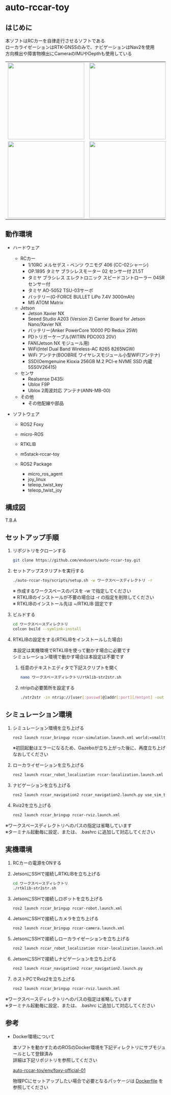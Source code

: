 # auto-rccar-toy

## はじめに

本ソフトはRCカーを自律走行させるソフトである  
ローカライゼーションはRTK-GNSSのみで、ナビゲーションはNav2を使用  
方向検出や障害物検出にCameraのIMUやDepthも使用している  

<table>
<tr>
<td><img width="240" src="./assets/image/DSC_0967.JPG"></td>
<td><img width="240" src="./assets/image/DSC_0968.JPG"></td>
<td><img width="240" src="./assets/image/DSC_0969.JPG"></td>
</tr>
<tr>
<td><img width="240" src="./assets/image/DSC_0962.JPG"></td>
<td><img width="240" src="./assets/image/DSC_0965.JPG"></td>
<td><img width="240" src="./assets/image/DSC_0966.JPG"></td>
</tr>
</table>

## 動作環境

- ハードウェア

  - RCカー
    - 1/10RC メルセデス・ベンツ ウニモグ 406 (CC-02シャーシ)
    - OP.1895 タミヤ ブラシレスモーター 02 センサー付 21.5T
    - タミヤ ブラシレス エレクトロニック スピードコントローラー 04SR センサー付
    - タミヤ AO-5052 TSU-03サーボ
    - バッテリー(G-FORCE BULLET LiPo 7.4V 3000mAh)
    - M5 ATOM Matrix
  - Jetson
    - Jetson Xavier NX
    - Seeed Studio A203 (Version 2) Carrier Board for Jetson Nano/Xavier NX
    - バッテリー(Anker PowerCore 10000 PD Redux 25W)
    - PDトリガーケーブル(WITRN PDC003 20V)
    - FAN(Jetson NX モジュール用)
    - WiFi(Intel Dual Band Wireless-AC 8265 8265NGW)
    - WiFi アンテナ(BOOBRIE ワイヤレスモジュール小型WIFIアンテナ)
    - SSD(Oemgenuine Kioxia 256GB M.2 PCI-e NVME SSD 内蔵 5SS0V26415)
  - センサ
    - Realsense D435i
    - Ublox F9P
    - Ublox 2周波対応 アンテナ(ANN-MB-00)
  - その他
    - その他配線や部品

- ソフトウェア

  - ROS2 Foxy
  - micro-ROS
  - RTKLIB

  - m5stack-rccar-toy

  - ROS2 Package
    - micro_ros_agent
    - joy_linux
    - teleop_twist_key
    - teleop_twist_joy

## 構成図

T.B.A

## セットアップ手順

1. リポジトリをクローンする

    ```bash
    git clone https://github.com/endusers/auto-rccar-toy.git
    ```

1. セットアップスクリプトを実行する

    ```bash
    ./auto-rccar-toy/scripts/setup.sh -w ワークスペースディレクトリ -r
    ```

    ※ 作成するワークスペースのパスを -w で指定してください  
    ※ RTKLIBのインストールが不要の場合は -r の指定を削除してください  
    ※ RTKLIBのインストール先は ~/RTKLIB 固定です  

1. ビルドする

    ```bash
    cd ワークスペースディレクトリ
    colcon build --symlink-install
    ```

1. RTKLIBの設定をする(RTKLIBをインストールした場合)

    本設定は実機環境でRTKLIBを使って動かす場合に必要です  
    シミュレーション環境で動かす場合は本設定は不要です  

    1. 任意のテキストエディタで下記スクリプトを開く

        ```bash
        nano ワークスペースディレクトリ/rtklib-str2str.sh
        ```

    1. ntripの必要箇所を設定する

        ```sh
        ./str2str -in ntrip://[user[:passwd]@]addr[:port][/mntpnt] -out serial://ttyACM0:460800 -b 1
        ```

## シミュレーション環境

1. シミュレーション環境を立ち上げる

    ```bash
    ros2 launch rccar_bringup rccar-simulation.launch.xml world:=smalltown.world
    ```

    ※初回起動はエラーになるため、Gazeboが立ち上がった後に、再度立ち上げなおしてください  

1. ローカライゼーションを立ち上げる

    ```bash
    ros2 launch rccar_robot_localization rccar-localization.launch.xml use_sim_time:=true
    ```

1. ナビゲーションを立ち上げる

    ```bash
    ros2 launch rccar_navigation2 rccar_navigation2.launch.py use_sim_time:=true map:=smalltown_world.yaml
    ```

1. Rviz2を立ち上げる

    ```bash
    ros2 launch rccar_bringup rccar-rviz.launch.xml
    ```

※ワークスペースディレクトリへのパスの指定は省略しています  
※ターミナル起動毎に設定、または、 .bashrc に追加して対応してください  

## 実機環境

1. RCカーの電源をONする

1. JetsonにSSHで接続しRTKLIBを立ち上げる

    ```bash
    cd ワークスペースディレクトリ
    ./rtklib-str2str.sh
    ```

1. JetsonにSSHで接続しロボットを立ち上げる

    ```bash
    ros2 launch rccar_bringup rccar-robot.launch.xml
    ```

1. JetsonにSSHで接続しカメラを立ち上げる

    ```bash
    ros2 launch rccar_bringup rccar-camera.launch.xml
    ```

1. JetsonにSSHで接続しローカライゼーションを立ち上げる

    ```bash
    ros2 launch rccar_robot_localization rccar-localization.launch.xml
    ```

1. JetsonにSSHで接続しナビゲーションを立ち上げる

    ```bash
    ros2 launch rccar_navigation2 rccar_navigation2.launch.py
    ```

1. ホストPCでRviz2を立ち上げる

    ```bash
    ros2 launch rccar_bringup rccar-rviz.launch.xml
    ```

※ワークスペースディレクトリへのパスの指定は省略しています  
※ターミナル起動毎に設定、または、 .bashrc に追加して対応してください  

## 参考

- Docker環境について

    本ソフトを動かすためのROSのDocker環境を下記ディレクトリにサブモジュールとして登録済み  
    詳細は下記リポジトリを参照してください  

    [auto-rccar-toy/env/foxy-official-01](https://github.com/endusers/foxy-official-01)  

    物理PCにセットアップしたい場合で必要となるパッケージは [Dockerfile](https://github.com/endusers/foxy-official-01/blob/main/ros-foxy-official/Dockerfile) を参照してください  
